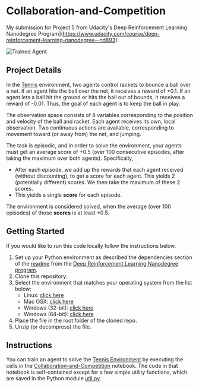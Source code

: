 [//]: # (Image References)

[image1]: https://user-images.githubusercontent.com/10624937/42135623-e770e354-7d12-11e8-998d-29fc74429ca2.gif "Trained Agent"
[image2]: https://user-images.githubusercontent.com/10624937/42135622-e55fb586-7d12-11e8-8a54-3c31da15a90a.gif "Soccer"


# Collaboration-and-Competition
My submission for Project 5 from Udacity's Deep Reinforcement Learning Nanodegree Program](https://www.udacity.com/course/deep-reinforcement-learning-nanodegree--nd893).  

![Trained Agent][image1]

## Project Details

In the [Tennis](https://github.com/Unity-Technologies/ml-agents/blob/master/docs/Learning-Environment-Examples.md#tennis) environment, two agents control rackets to bounce a ball over a net. If an agent hits the ball over the net, it receives a reward of +0.1.  If an agent lets a ball hit the ground or hits the ball out of bounds, it receives a reward of -0.01.  Thus, the goal of each agent is to keep the ball in play.

The observation space consists of 8 variables corresponding to the position and velocity of the ball and racket. Each agent receives its own, local observation.  Two continuous actions are available, corresponding to movement toward (or away from) the net, and jumping. 

The task is episodic, and in order to solve the environment, your agents must get an average score of +0.5 (over 100 consecutive episodes, after taking the maximum over both agents). Specifically,

- After each episode, we add up the rewards that each agent received (without discounting), to get a score for each agent. This yields 2 (potentially different) scores. We then take the maximum of these 2 scores.
- This yields a single **score** for each episode.

The environment is considered solved, when the average (over 100 episodes) of those **scores** is at least +0.5.

## Getting Started

If you would like to run this code locally follow the instructions below.

1. Set up your Python environment as described the dependencies section of the [readme](https://github.com/udacity/deep-reinforcement-learning) from the [Deep Reinforcement Learning Nanodegree program](https://www.udacity.com/course/deep-reinforcement-learning-nanodegree--nd893). 
2. Clone this repository.
3. Select the environment that matches your operating system from the list below:
    - Linux: [click here](https://s3-us-west-1.amazonaws.com/udacity-drlnd/P3/Tennis/Tennis_Linux.zip)
    - Mac OSX: [click here](https://s3-us-west-1.amazonaws.com/udacity-drlnd/P3/Tennis/Tennis.app.zip)
    - Windows (32-bit): [click here](https://s3-us-west-1.amazonaws.com/udacity-drlnd/P3/Tennis/Tennis_Windows_x86.zip)
    - Windows (64-bit): [click here](https://s3-us-west-1.amazonaws.com/udacity-drlnd/P3/Tennis/Tennis_Windows_x86_64.zip)
4. Place the file in the root folder of the cloned repo.
5. Unzip (or decompress) the file.

## Instructions

You can train an agent to solve the [Tennis Environment](https://github.com/Unity-Technologies/ml-agents/blob/master/docs/Learning-Environment-Examples.md#tennis) by executing the cells in the 
[Collaboration-and-Competition](https://nbviewer.jupyter.org/github/bobflagg/Collaboration-and-Competition/blob/master/01-Collaboration-and-Competition-with-POS.ipynb) notebook.  The code in that notebook is self-contained except for a few simple utility functions, which are saved in the Python module [util.py](https://github.com/bobflagg/Collaboration-and-Competition/blob/master/util.py).

